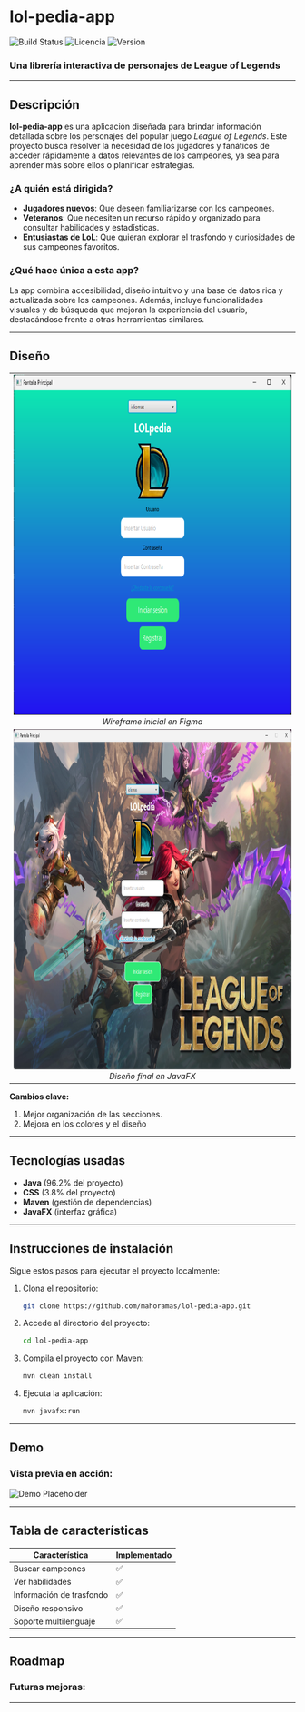 
# lol-pedia-app

![Build Status](https://img.shields.io/badge/build-passing-brightgreen)
![Licencia](https://img.shields.io/badge/licencia-MIT-yellow.svg)
![Version](https://img.shields.io/badge/version-1.0-blue)

### Una librería interactiva de personajes de League of Legends

---

## Descripción

**lol-pedia-app** es una aplicación diseñada para brindar información detallada sobre los personajes del popular juego *League of Legends*. Este proyecto busca resolver la necesidad de los jugadores y fanáticos de acceder rápidamente a datos relevantes de los campeones, ya sea para aprender más sobre ellos o planificar estrategias.

### ¿A quién está dirigida?

- **Jugadores nuevos**: Que deseen familiarizarse con los campeones.
- **Veteranos**: Que necesiten un recurso rápido y organizado para consultar habilidades y estadísticas.
- **Entusiastas de LoL**: Que quieran explorar el trasfondo y curiosidades de sus campeones favoritos.

### ¿Qué hace única a esta app?

La app combina accesibilidad, diseño intuitivo y una base de datos rica y actualizada sobre los campeones. Además, incluye funcionalidades visuales y de búsqueda que mejoran la experiencia del usuario, destacándose frente a otras herramientas similares.

---

## Diseño

<div align="center">
  <table>
    <tr>
      <td align="center">
        <img src="images/pantallaInicial.png" width="750px" height="600px" alt="Wireframe inicial"/>
        <br/>
        <i>Wireframe inicial en Figma</i>
      </td>
    </tr>
    <tr>
      <td align="center">
        <img src="images/pantallaActual.png"  width="950px" height="600px" alt="Diseño final"/>
        <br/>
        <i>Diseño final en JavaFX </i>
      </td>
    </tr>
  </table>
</div>


**Cambios clave:**
1. Mejor organización de las secciones.
2. Mejora en los colores y el diseño

---

## Tecnologías usadas

- **Java** (96.2% del proyecto)
- **CSS** (3.8% del proyecto)
- **Maven** (gestión de dependencias)
- **JavaFX** (interfaz gráfica)

---

## Instrucciones de instalación

Sigue estos pasos para ejecutar el proyecto localmente:

1. Clona el repositorio:
   ```bash
   git clone https://github.com/mahoramas/lol-pedia-app.git
   ```
2. Accede al directorio del proyecto:
   ```bash
   cd lol-pedia-app
   ```
3. Compila el proyecto con Maven:
   ```bash
   mvn clean install
   ```
4. Ejecuta la aplicación:
   ```bash
   mvn javafx:run
   ```

---

## Demo

### Vista previa en acción:
![Demo Placeholder](https://via.placeholder.com/600x300?text=Demo+GIF+Placeholder)

---

## Tabla de características

| Característica          | Implementado |
|-------------------------|--------------|
| Buscar campeones        | ✅           |
| Ver habilidades         | ✅           |
| Información de trasfondo| ✅           |
| Diseño responsivo       | ✅           |
| Soporte multilenguaje   | ✅           |

---

## Roadmap

### Futuras mejoras:

---
